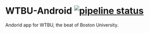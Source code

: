 # WTBU-Android [![pipeline status](https://gitlab.com/blabel3/wtbu-android/badges/master/pipeline.svg)](https://gitlab.com/blabel3/wtbu-android/commits/master)

Andorid app for WTBU, the beat of Boston University.